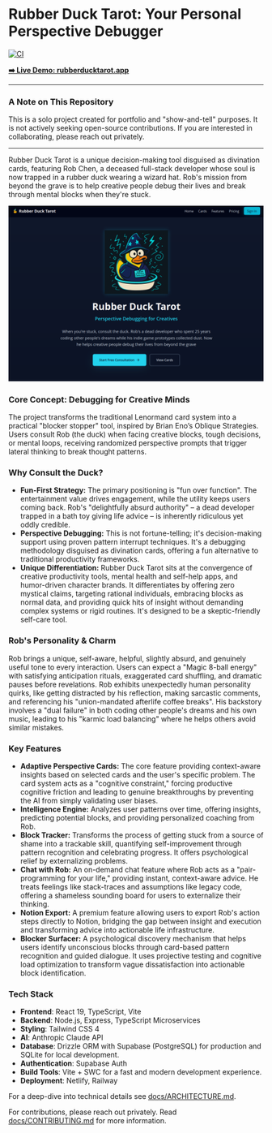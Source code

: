 # Rubber Duck Tarot: Your Personal Perspective Debugger

[![CI](https://github.com/luhsprwhk/rdt-web/actions/workflows/ci.yml/badge.svg)](https://github.com/luhsprwhk/rdt-web/actions/workflows/ci.yml)

**[➡️ Live Demo: rubberducktarot.app](https://rubberducktarot.app)**

---

### A Note on This Repository

This is a solo project created for portfolio and "show-and-tell" purposes. It is not actively seeking open-source contributions. If you are interested in collaborating, please reach out privately.

---

Rubber Duck Tarot is a unique decision-making tool disguised as divination cards, featuring Rob Chen, a deceased full-stack developer whose soul is now trapped in a rubber duck wearing a wizard hat. Rob's mission from beyond the grave is to help creative people debug their lives and break through mental blocks when they're stuck.

![Rubber Duck Tarot Screenshot](docs/screenshot1.png)

### Core Concept: Debugging for Creative Minds

The project transforms the traditional Lenormand card system into a practical "blocker stopper" tool, inspired by Brian Eno’s Oblique Strategies. Users consult Rob (the duck) when facing creative blocks, tough decisions, or mental loops, receiving randomized perspective prompts that trigger lateral thinking to break thought patterns.

### Why Consult the Duck?

- **Fun-First Strategy:** The primary positioning is "fun over function". The entertainment value drives engagement, while the utility keeps users coming back. Rob's "delightfully absurd authority" – a dead developer trapped in a bath toy giving life advice – is inherently ridiculous yet oddly credible.
- **Perspective Debugging:** This is not fortune-telling; it's decision-making support using proven pattern interrupt techniques. It's a debugging methodology disguised as divination cards, offering a fun alternative to traditional productivity frameworks.
- **Unique Differentiation:** Rubber Duck Tarot sits at the convergence of creative productivity tools, mental health and self-help apps, and humor-driven character brands. It differentiates by offering zero mystical claims, targeting rational individuals, embracing blocks as normal data, and providing quick hits of insight without demanding complex systems or rigid routines. It's designed to be a skeptic-friendly self-care tool.

### Rob's Personality & Charm

Rob brings a unique, self-aware, helpful, slightly absurd, and genuinely useful tone to every interaction. Users can expect a "Magic 8-ball energy" with satisfying anticipation rituals, exaggerated card shuffling, and dramatic pauses before revelations. Rob exhibits unexpectedly human personality quirks, like getting distracted by his reflection, making sarcastic comments, and referencing his "union-mandated afterlife coffee breaks". His backstory involves a "dual failure" in both coding other people's dreams and his own music, leading to his "karmic load balancing" where he helps others avoid similar mistakes.

### Key Features

- **Adaptive Perspective Cards:** The core feature providing context-aware insights based on selected cards and the user's specific problem. The card system acts as a "cognitive constraint," forcing productive cognitive friction and leading to genuine breakthroughs by preventing the AI from simply validating user biases.
- **Intelligence Engine:** Analyzes user patterns over time, offering insights, predicting potential blocks, and providing personalized coaching from Rob.
- **Block Tracker:** Transforms the process of getting stuck from a source of shame into a trackable skill, quantifying self-improvement through pattern recognition and celebrating progress. It offers psychological relief by externalizing problems.
- **Chat with Rob:** An on-demand chat feature where Rob acts as a "pair-programming for your life," providing instant, context-aware advice. He treats feelings like stack-traces and assumptions like legacy code, offering a shameless sounding board for users to externalize their thinking.
- **Notion Export:** A premium feature allowing users to export Rob's action steps directly to Notion, bridging the gap between insight and execution and transforming advice into actionable life infrastructure.
- **Blocker Surfacer:** A psychological discovery mechanism that helps users identify unconscious blocks through card-based pattern recognition and guided dialogue. It uses projective testing and cognitive load optimization to transform vague dissatisfaction into actionable block identification.

### Tech Stack

- **Frontend**: React 19, TypeScript, Vite
- **Backend**: Node.js, Express, TypeScript Microservices
- **Styling**: Tailwind CSS 4
- **AI**: Anthropic Claude API
- **Database**: Drizzle ORM with Supabase (PostgreSQL) for production and SQLite for local development.
- **Authentication**: Supabase Auth
- **Build Tools**: Vite + SWC for a fast and modern development experience.
- **Deployment**: Netlify, Railway

For a deep-dive into technical details see [docs/ARCHITECTURE.md](docs/ARCHITECTURE.md).

For contributions, please reach out privately. Read [docs/CONTRIBUTING.md](docs/CONTRIBUTING.md) for more information.
